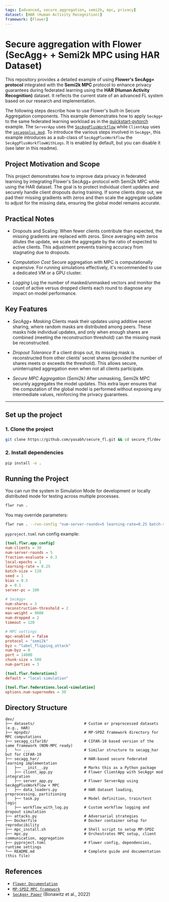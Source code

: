 ```yaml
---
tags: [advanced, secure_aggregation, semi2k, mpc, privacy]
dataset: [HAR (Human Activity Recognition)]
framework: [Flower]
---
```


# Secure aggregation with Flower (SecAgg+ + Semi2k MPC using HAR Dataset)

This repository provides a detailed example of using **Flower's SecAgg+ protocol** integrated with the **Semi2k MPC** protocol to enhance privacy guarantees during federated learning using the **HAR (Human Activity Recognition)** dataset. It reflects the current state of an advanced FL system based on our research and implementation.

The following steps describe how to use Flower's built-in Secure Aggregation components. This example demonstrates how to apply `SecAgg+` to the same federated learning workload as in the [quickstart-pytorch](https://github.com/adap/flower/tree/main/examples/quickstart-pytorch) example. The `ServerApp` uses the [`SecAggPlusWorkflow`](https://flower.ai/docs/framework/ref-api/flwr.server.workflow.SecAggPlusWorkflow.html#secaggplusworkflow) while `ClientApp` uses the [`secaggplus_mod`](https://flower.ai/docs/framework/ref-api/flwr.client.mod.secaggplus_mod.html#flwr.client.mod.secaggplus_mod). To introduce the various steps involved in `SecAgg+`, this example introduces as a sub-class of `SecAggPlusWorkflow` the `SecAggPlusWorkflowWithLogs`. It is enabled by default, but you can disable it (see later in this readme).

## Project Motivation and Scope
This project demonstrates how to improve data privacy in federated learning by integrating Flower's SecAgg+ protocol with Semi2k MPC while using the HAR dataset. The goal is to protect individual client updates and securely handle client dropouts during training. If some clients drop out, we pad their missing gradients with zeros and then scale the aggregate update to adjust for the missing data, ensuring the global model remains accurate.

## Practical Notes
- Dropouts and Scaling:
When fewer clients contribute than expected, the missing gradients are replaced with zeros. Since averaging with zeros dilutes the update, we scale the aggregate by the ratio of expected to active clients. This adjustment prevents training accuracy from stagnating due to dropouts.

- *Computation Cost*
Secure aggregation with MPC is computationally expensive. For running simulations effectively, it's recommended to use a dedicated VM or a GPU cluster.

- *Logging*
Log the number of masked/unmasked vectors and monitor the count of active versus dropped clients each round to diagnose any impact on model performance.

## Key Features

- *SecAgg+ Masking*
Clients mask their updates using additive secret sharing, where random masks are distributed among peers. These masks hide individual updates, and only when enough shares are combined (meeting the reconstruction threshold) can the missing mask be reconstructed.

- *Dropout Tolerance*
If a client drops out, its missing mask is reconstructed from other clients’ secret shares (provided the number of shares meets or exceeds the threshold). This allows secure, uninterrupted aggregation even when not all clients participate.

- *Secure MPC Aggregation (Semi2k)*
After unmasking, Semi2k MPC securely aggregates the model updates. This extra layer ensures that the computation of the global model is performed without exposing any intermediate values, reinforcing the privacy guarantees.

---

## Set up the project

### 1. Clone the project
```bash
git clone https://github.com/yasabh/secure_fl.git && cd secure_fl/dev
```

### 2. Install dependencies
```bash
pip install -e .
```

## Running the Project
You can run the system in Simulation Mode for development or locally distributed mode for testing across multiple processes.
```bash
flwr run .
```
You may override parameters:
```bash
flwr run . --run-config "num-server-rounds=5 learning-rate=0.25 batch-size=128"
```
`pyproject.toml` run config example:
```toml
[tool.flwr.app.config]
num-clients = 30
num-server-rounds = 5
fraction-evaluate = 0.3
local-epochs = 1
learning-rate = 0.25
batch-size = 128
seed = 1
bias = 0.5
p = 0.1
server-pc = 100

# SecAgg+
num-shares = 3
reconstruction-threshold = 2
max-weight = 9000
num-dropped = 2
timeout = 120

# MPC settings
mpc-enabled = false
protocol = "semi2k"
byz = "label_flipping_attack"
num-byz = 0
port = 14000
chunk-size = 500
num-parties = 3

[tool.flwr.federations]
default = "local-simulation"

[tool.flwr.federations.local-simulation]
options.num-supernodes = 30
```

## Directory Structure
```plaintext
dev/
├── datasets/                      # Custom or preprocessed datasets (e.g., HAR)
├── mpspdz/                        # MP-SPDZ framework directory for MPC computations
├── secagg_cifar10/                # CIFAR-10 based version of the same framework (NON-MPC ready)
│   └── ...                        # Similar structure to secagg_har but for CIFAR-10
├── secagg_har/                    # HAR-based secure federated learning implementation
│   ├── __init__.py                # Marks this as a Python package
│   ├── client_app.py              # Flower ClientApp with SecAgg+ mod integration
│   ├── server_app.py              # Flower ServerApp using SecAggPlusWorkflow + MPC
│   ├── data_loaders.py            # HAR dataset loading, preprocessing, partitioning
│   ├── task.py                    # Model definition, train/test logic
│   ├── workflow_with_log.py       # Custom workflow logging and dropout simulation
├── attacks.py                     # Adversarial strategies
├── Dockerfile                     # Docker container setup for reproducibility
├── mpc_install.sh                 # Shell script to setup MP-SPDZ
├── mpc.py                         # Orchestrates MPC setup, client communication, aggregation
├── pyproject.toml                 # Flower config, dependencies, runtime settings
└── README.md                      # Complete guide and documentation (this file)
```

## References
- [`Flower Documentation`](https://flower.ai/docs/)
- [`MP-SPDZ MPC framework`](https://github.com/data61/MP-SPDZ)
- [`SecAgg+ Paper`](https://arxiv.org/pdf/2205.06117) (Bonawitz et al., 2022)